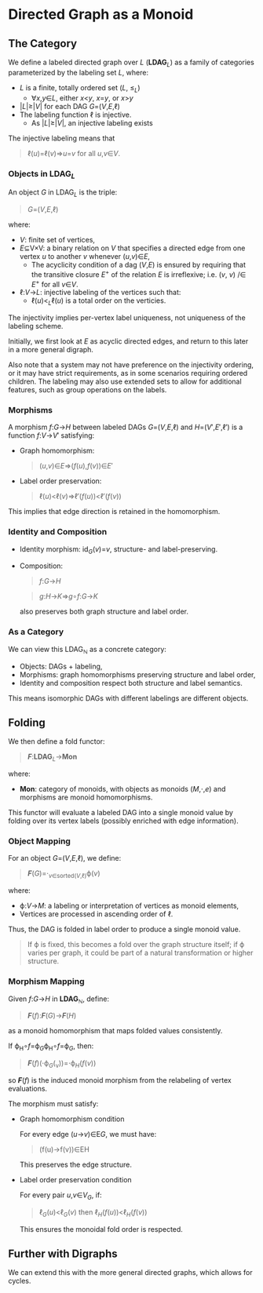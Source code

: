 # Directed Graph as a Monoid

## The Category

We define a labeled directed graph over *L* (**LDAG**<sub>*L*</sub>) as a family of categories parameterized by the labeling set *L*, where:

* *L* is a finite, totally ordered set (*L*, ≤<sub>*L*</sub>​)
  * ∀*x*,*y*∈*L*, either *x*<*y*, *x*=*y*, or *x*>*y*
* |*L*|≥|*V*| for each DAG *G*=(*V*,*E*,ℓ)
* The labeling function ℓ is injective.
  * As |*L*|≥|*V*|, an injective labeling exists

The injective labeling means that

> ℓ(*u*)=ℓ(*v*)⇒*u*=*v* for all *u*,*v*∈*V*.

### Objects in LDAG<sub>*L*</sub>

An object *G* in LDAG<sub>*L*</sub> is the triple:

> *G*=(*V*,*E*,ℓ)

where:

* *V*: finite set of vertices,
* *E*⊆V×V: a binary relation on *V* that specifies a directed edge from one vertex *u* to another *v* whenever (*u*,*v*)∈*E*,
  * The acyclicity condition of a dag (*V*,*E*) is ensured by requiring that the transitive closure *E*<sup>+</sup> of the relation *E* is irreflexive; i.e. (*v*, *v*) /∈ *E*<sup>+</sup> for all *v*∈*V*.
* ℓ:*V*→*L*: injective labeling of the vertices such that:
  * ℓ(*u*)&lt;<sub>*L*</sub>ℓ(*u*) is a total order on the verticies.

The injectivity implies per-vertex label uniqueness, not uniqueness of the labeling scheme.

Initially, we first look at *E* as acyclic directed edges, and return to this later in a more general digraph.

Also note that a system may not have preference on the injectivity ordering, or it may have strict requirements, as in some scenarios requiring ordered children.  The labeling may also use extended sets to allow for additional features, such as group operations on the labels.

### Morphisms

A morphism *f*:*G*→*H* between labeled DAGs *G*=(*V*,*E*,ℓ) and *H*=(*V*′,*E*′,ℓ′) is a function *f*:*V*→*V*′ satisfying:

* Graph homomorphism:
  > (*u*,*v*)∈*E*⇒(*f*(*u*),*f*(*v*))∈*E*′
* Label order preservation:
  > ℓ(*u*)<ℓ(*v*)⇒ℓ′(*f*(*u*))<ℓ′(*f*(*v*))

This implies that edge direction is retained in the homomorphism.

### Identity and Composition

* Identity morphism: id<sub>*G*</sub>(*v*)=*v*, structure- and label-preserving.
* Composition:
  > *f*:*G*→*H*

  > *g*:*H*→*K*⇒*g*∘*f*:*G*→*K*

  also preserves both graph structure and label order.

### As a Category

We can view this LDAG<sub>ℕ</sub> as a concrete category:

* Objects: DAGs + labeling,
* Morphisms: graph homomorphisms preserving structure and label order,
* Identity and composition respect both structure and label semantics.

This means isomorphic DAGs with different labelings are different objects.

## Folding

We then define a fold functor:
> ***F***:**LDAG**<sub>*L*</sub>→**Mon**

where:

* **Mon**: category of monoids, with objects as monoids (*M*,⋅,*e*) and morphisms are monoid homomorphisms.

This functor will evaluate a labeled DAG into a single monoid value by folding over its vertex labels (possibly enriched with edge information).

### Object Mapping

For an object *G*=(*V*,*E*,ℓ), we define:
> ***F***(*G*)=⋅<sub>*v*∈sorted(*V*,ℓ)</sub>ϕ(*v*)

where:

* ϕ:*V*→*M*: a labeling or interpretation of vertices as monoid elements,
* Vertices are processed in ascending order of ℓ.

Thus, the DAG is folded in label order to produce a single monoid value.
> If ϕ is fixed, this becomes a fold over the graph structure itself; if ϕ varies per graph, it could be part of a natural transformation or higher structure.

### Morphism Mapping

Given *f*:*G*→*H* in **LDAG**<sub>ℕ</sub>​, define:
> ***F***(*f*):***F***(*G*)→***F***(*H*)

as a monoid homomorphism that maps folded values consistently.

If ϕ<sub>H</sub>∘*f*=ϕ<sub>*G*</sub>ϕ<sub>H</sub>​∘*f*=ϕ<sub>*G*</sub>​, then:
> ***F***(*f*)(⋅ϕ<sub>*G*</sub>(<sub>v</sub>))=⋅ϕ<sub>*H*</sub>(*f*(*v*))

so ***F***(*f*) is the induced monoid morphism from the relabeling of vertex evaluations.

The morphism must satisfy:

* Graph homomorphism condition

  For every edge (*u*→*v*)∈E*G*​, we must have:
    > (f(u)→f(v))∈EH

  This preserves the edge structure.

* Label order preservation condition

  For every pair *u*,*v*∈*V*<sub>*G*</sub>​, if:
  > ℓ<sub>*G*</sub>(*u*)<ℓ<sub>*G*</sub>(*v*) then ℓ<sub>*H*</sub>(*f*(*u*))<ℓ<sub>*H*</sub>(*f*(*v*))

  This ensures the monoidal fold order is respected.

## Further with Digraphs

We can extend this with the more general directed graphs, which allows for cycles.
